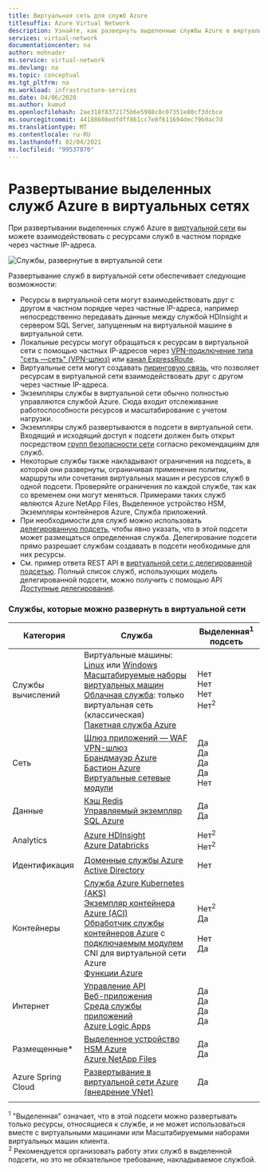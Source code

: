 ```yaml
---
title: Виртуальная сеть для служб Azure
titlesuffix: Azure Virtual Network
description: Узнайте, как развернуть выделенные службы Azure в виртуальной сети и узнать о возможностях, предоставляемых этими развертываниями.
services: virtual-network
documentationcenter: na
author: mohnader
ms.service: virtual-network
ms.devlang: na
ms.topic: conceptual
ms.tgt_pltfrm: na
ms.workload: infrastructure-services
ms.date: 04/06/2020
ms.author: kumud
ms.openlocfilehash: 2ae318f8372175b6e5988c8c07351e80cf3dcbce
ms.sourcegitcommit: 44188608edfdff861cc7e8f611694dec79b9ac7d
ms.translationtype: MT
ms.contentlocale: ru-RU
ms.lasthandoff: 02/04/2021
ms.locfileid: "99537870"
---
```

# <a name="deploy-dedicated-azure-services-into-virtual-networks"></a>Развертывание выделенных служб Azure в виртуальных сетях

При развертывании выделенных служб Azure в [виртуальной сети](virtual-networks-overview.md) вы можете взаимодействовать с ресурсами служб в частном порядке через частные IP-адреса.

![Службы, развернутые в виртуальной сети](./media/virtual-network-for-azure-services/deploy-service-into-vnet.png)

Развертывание служб в виртуальной сети обеспечивает следующие возможности:

- Ресурсы в виртуальной сети могут взаимодействовать друг с другом в частном порядке через частные IP-адреса, например непосредственно передавать данные между службой HDInsight и сервером SQL Server, запущенным на виртуальной машине в виртуальной сети.
- Локальные ресурсы могут обращаться к ресурсам в виртуальной сети с помощью частных IP-адресов через [VPN-подключение типа "сеть —сеть" (VPN-шлюз)](../vpn-gateway/design.md?toc=%2fazure%2fvirtual-network%2ftoc.json#s2smulti) или [канал ExpressRoute](../expressroute/expressroute-introduction.md?toc=%2fazure%2fvirtual-network%2ftoc.json).
- Виртуальные сети могут создавать [пиринговую связь](virtual-network-peering-overview.md), что позволяет ресурсам в виртуальной сети взаимодействовать друг с другом через частные IP-адреса.
- Экземпляры службы в виртуальной сети обычно полностью управляются службой Azure. Сюда входит отслеживание работоспособности ресурсов и масштабирование с учетом нагрузки.
- Экземпляры служб развертываются в подсети в виртуальной сети. Входящий и исходящий доступ к подсети должен быть открыт посредством [групп безопасности сети](./network-security-groups-overview.md#network-security-groups) согласно рекомендациям для служб.
- Некоторые службы также накладывают ограничения на подсеть, в которой они развернуты, ограничивая применение политик, маршруты или сочетания виртуальных машин и ресурсов служб в одной подсети. Проверяйте ограничения по каждой службе, так как со временем они могут меняться. Примерами таких служб являются Azure NetApp Files, Выделенное устройство HSM, Экземпляры контейнеров Azure, Служба приложений. 
- При необходимости для служб можно использовать [делегированную подсеть](virtual-network-manage-subnet.md#add-a-subnet), чтобы явно указать, что в этой подсети может размещаться определенная служба. Делегирование подсети прямо разрешает службам создавать в подсети необходимые для них ресурсы.
- См. пример ответа REST API в [виртуальной сети с делегированной подсетью](/rest/api/virtualnetwork/virtualnetworks/get#get-virtual-network-with-a-delegated-subnet). Полный список служб, использующих модель делегированной подсети, можно получить с помощью API [Доступные делегирования](/rest/api/virtualnetwork/availabledelegations/list).

### <a name="services-that-can-be-deployed-into-a-virtual-network"></a>Службы, которые можно развернуть в виртуальной сети

|Категория|Служба| Выделенная<sup>1</sup> подсеть
|-|-|-|
| Службы вычислений | Виртуальные машины: [Linux](/previous-versions/azure/virtual-machines/linux/infrastructure-example?toc=%2fazure%2fvirtual-network%2ftoc.json) или [Windows](/previous-versions/azure/virtual-machines/windows/infrastructure-example?toc=%2fazure%2fvirtual-network%2ftoc.json) <br/>[Масштабируемые наборы виртуальных машин](../virtual-machine-scale-sets/virtual-machine-scale-sets-mvss-existing-vnet.md?toc=%2fazure%2fvirtual-network%2ftoc.json)<br/>[Облачная служба](/previous-versions/azure/reference/jj156091(v=azure.100)): только виртуальная сеть (классическая)<br/> [Пакетная служба Azure](../batch/nodes-and-pools.md?toc=%2fazure%2fvirtual-network%2ftoc.json#virtual-network-vnet-and-firewall-configuration)| Нет <br/> Нет <br/> Нет <br/> Нет<sup>2</sup>
| Сеть | [Шлюз приложений — WAF](../application-gateway/application-gateway-ilb-arm.md?toc=%2fazure%2fvirtual-network%2ftoc.json)<br/>[VPN-шлюз](../vpn-gateway/vpn-gateway-about-vpngateways.md?toc=%2fazure%2fvirtual-network%2ftoc.json)<br/>[Брандмауэр Azure](../firewall/overview.md?toc=%2fazure%2fvirtual-network%2ftoc.json)  <br/> [Бастион Azure](../bastion/bastion-overview.md?toc=%2fazure%2fvirtual-network%2ftoc.json)<br/>[Виртуальные сетевые модули](/windows-server/networking/sdn/manage/use-network-virtual-appliances-on-a-vn)| Да <br/> Да <br/> Да <br/> Да <br/> Нет
|Данные|[Кэш Redis](../azure-cache-for-redis/cache-how-to-premium-vnet.md?toc=%2fazure%2fvirtual-network%2ftoc.json)<br/>[Управляемый экземпляр SQL Azure](../azure-sql/managed-instance/connectivity-architecture-overview.md?toc=%2fazure%2fvirtual-network%2ftoc.json)| Да <br/> Да <br/> 
|Analytics | [Azure HDInsight](../hdinsight/hdinsight-plan-virtual-network-deployment.md?toc=%2fazure%2fvirtual-network%2ftoc.json)<br/>[Azure Databricks](/azure/databricks/scenarios/what-is-azure-databricks?toc=%2fazure%2fvirtual-network%2ftoc.json) |Нет<sup>2</sup> <br/> Нет<sup>2</sup> <br/> 
| Идентификация | [Доменные службы Azure Active Directory](../active-directory-domain-services/tutorial-create-instance.md?toc=%2fazure%2fvirtual-network%2ftoc.json) |Нет <br/>
| Контейнеры | [Служба Azure Kubernetes (AKS)](../aks/concepts-network.md?toc=%2fazure%2fvirtual-network%2ftoc.json)<br/>[Экземпляр контейнера Azure (ACI)](https://www.aka.ms/acivnet)<br/>[Обработчик службы контейнеров Azure](https://github.com/Azure/acs-engine) с [подключаемым модулем](https://github.com/Azure/acs-engine/tree/master/examples/vnet) CNI для виртуальной сети Azure<br/>[Функции Azure](../azure-functions/functions-networking-options.md#virtual-network-integration) |Нет<sup>2</sup><br/> Да <br/><br/> Нет <br/> Да
| Интернет | [Управление API](../api-management/api-management-using-with-vnet.md?toc=%2fazure%2fvirtual-network%2ftoc.json)<br/>[Веб-приложения](../app-service/web-sites-integrate-with-vnet.md?toc=%2fazure%2fvirtual-network%2ftoc.json)<br/>[Среда службы приложений](../app-service/web-sites-integrate-with-vnet.md?toc=%2fazure%2fvirtual-network%2ftoc.json)<br/>[Azure Logic Apps](../logic-apps/connect-virtual-network-vnet-isolated-environment-overview.md?toc=%2fazure%2fvirtual-network%2ftoc.json)<br/>|Да <br/> Да <br/> Да <br/> Да
| Размещенные* | [Выделенное устройство HSM Azure](../dedicated-hsm/index.yml?toc=%2fazure%2fvirtual-network%2ftoc.json)<br/>[Azure NetApp Files](../azure-netapp-files/azure-netapp-files-introduction.md?toc=%2fazure%2fvirtual-network%2ftoc.json)<br/>|Да <br/> Да <br/>
| Azure Spring Cloud | [Развертывание в виртуальной сети Azure (внедрение VNet)](../spring-cloud/spring-cloud-tutorial-deploy-in-azure-virtual-network.md)<br/>| Да <br/>
| | |

<sup>1</sup> "Выделенная" означает, что в этой подсети можно развертывать только ресурсы, относящиеся к службе, и не может использоваться вместе с виртуальными машинами или Масштабируемыми наборами виртуальных машин клиента. <br/> 
<sup>2</sup> Рекомендуется организовать работу этих служб в выделенной подсети, но это не обязательное требование, накладываемое службой.
